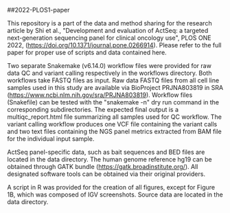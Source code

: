 

##2022-PLOS1-paper

This repository is a part of the data and method sharing for the research article by Shi et al., "Development and evaluation of ActSeq: a targeted next-generation sequencing panel for clinical oncology use", PLOS ONE 2022, (https://doi.org/10.1371/journal.pone.0266914). Please refer to the full paper for proper use of scripts and data contained here.

Two separate Snakemake (v6.14.0) workflow files were provided for raw data QC and variant calling respectively in the workflows directory. Both workflows take FASTQ files as input. Raw data FASTQ files from all cell line samples used in this study are available via BioProject PRJNA803819 in SRA (https://www.ncbi.nlm.nih.gov/sra/PRJNA803819). Workflow files (Snakefile) can be tested with the "snakemake -n" dry run command in the corresponding subdirectories. The expected final output is a multiqc_report.html file summarizing all samples used for QC workflow. The variant calling workflow produces one VCF file containing the variant calls and two text files containing the NGS panel metrics extracted from BAM file for the individual input sample.

ActSeq panel-specific data, such as bait sequences and BED files are located in the data directory. The human genome reference hg19 can be obtained through GATK bundle (https://gatk.broadinstitute.org/). All designated software tools can be obtained via their original providers.

A script in R was provided for the creation of all figures, except for Figure 1B, which was composed of IGV screenshots. Source data are located in the data directory.
